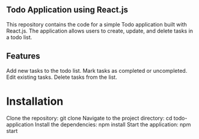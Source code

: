 ## Todo Application using React.js
This repository contains the code for a simple Todo application built with React.js. The application allows users to create, update, and delete tasks in a todo list.

## Features
Add new tasks to the todo list.
Mark tasks as completed or uncompleted.
Edit existing tasks.
Delete tasks from the list.
# Installation
Clone the repository: git clone <repository-url>
Navigate to the project directory: cd todo-application
Install the dependencies: npm install
Start the application: npm start
